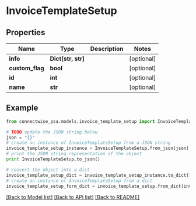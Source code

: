 # InvoiceTemplateSetup


## Properties
Name | Type | Description | Notes
------------ | ------------- | ------------- | -------------
**info** | **Dict[str, str]** |  | [optional] 
**custom_flag** | **bool** |  | [optional] 
**id** | **int** |  | [optional] 
**name** | **str** |  | [optional] 

## Example

```python
from connectwise_psa.models.invoice_template_setup import InvoiceTemplateSetup

# TODO update the JSON string below
json = "{}"
# create an instance of InvoiceTemplateSetup from a JSON string
invoice_template_setup_instance = InvoiceTemplateSetup.from_json(json)
# print the JSON string representation of the object
print InvoiceTemplateSetup.to_json()

# convert the object into a dict
invoice_template_setup_dict = invoice_template_setup_instance.to_dict()
# create an instance of InvoiceTemplateSetup from a dict
invoice_template_setup_form_dict = invoice_template_setup.from_dict(invoice_template_setup_dict)
```
[[Back to Model list]](../README.md#documentation-for-models) [[Back to API list]](../README.md#documentation-for-api-endpoints) [[Back to README]](../README.md)


